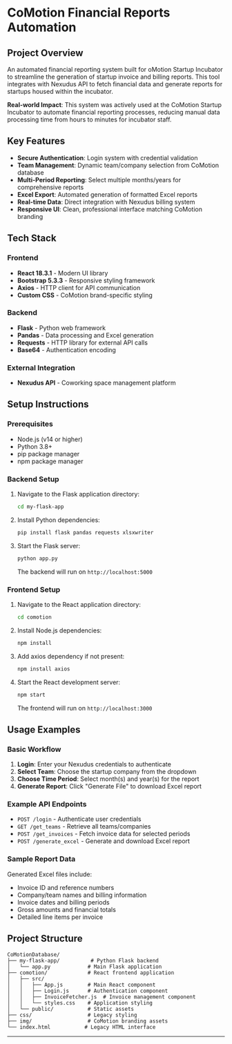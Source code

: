 # CoMotion Financial Reports Automation

## Project Overview

An automated financial reporting system built for oMotion Startup Incubator to streamline the generation of startup invoice and billing reports. This tool integrates with Nexudus API to fetch financial data and generate reports for startups housed within the incubator.

**Real-world Impact**: This system was actively used at the CoMotion Startup Incubator to automate financial reporting processes, reducing manual data processing time from hours to minutes for incubator staff.

## Key Features

- **Secure Authentication**: Login system with credential validation
- **Team Management**: Dynamic team/company selection from CoMotion database
- **Multi-Period Reporting**: Select multiple months/years for comprehensive reports
- **Excel Export**: Automated generation of formatted Excel reports
- **Real-time Data**: Direct integration with Nexudus billing system
- **Responsive UI**: Clean, professional interface matching CoMotion branding

## Tech Stack

### Frontend
- **React 18.3.1** - Modern UI library
- **Bootstrap 5.3.3** - Responsive styling framework
- **Axios** - HTTP client for API communication
- **Custom CSS** - CoMotion brand-specific styling

### Backend
- **Flask** - Python web framework
- **Pandas** - Data processing and Excel generation
- **Requests** - HTTP library for external API calls
- **Base64** - Authentication encoding

### External Integration
- **Nexudus API** - Coworking space management platform

## Setup Instructions

### Prerequisites
- Node.js (v14 or higher)
- Python 3.8+
- pip package manager
- npm package manager

### Backend Setup
1. Navigate to the Flask application directory:
   ```bash
   cd my-flask-app
   ```

2. Install Python dependencies:
   ```bash
   pip install flask pandas requests xlsxwriter
   ```

3. Start the Flask server:
   ```bash
   python app.py
   ```
   The backend will run on `http://localhost:5000`

### Frontend Setup
1. Navigate to the React application directory:
   ```bash
   cd comotion
   ```

2. Install Node.js dependencies:
   ```bash
   npm install
   ```

3. Add axios dependency if not present:
   ```bash
   npm install axios
   ```

4. Start the React development server:
   ```bash
   npm start
   ```
   The frontend will run on `http://localhost:3000`

## Usage Examples

### Basic Workflow
1. **Login**: Enter your Nexudus credentials to authenticate
2. **Select Team**: Choose the startup company from the dropdown
3. **Choose Time Period**: Select month(s) and year(s) for the report
4. **Generate Report**: Click "Generate File" to download Excel report

### Example API Endpoints
- `POST /login` - Authenticate user credentials
- `GET /get_teams` - Retrieve all teams/companies
- `POST /get_invoices` - Fetch invoice data for selected periods
- `POST /generate_excel` - Generate and download Excel report

### Sample Report Data
Generated Excel files include:
- Invoice ID and reference numbers
- Company/team names and billing information
- Invoice dates and billing periods
- Gross amounts and financial totals
- Detailed line items per invoice

## Project Structure
```
CoMotionDatabase/
├── my-flask-app/          # Python Flask backend
│   └── app.py            # Main Flask application
├── comotion/             # React frontend application
│   ├── src/
│   │   ├── App.js        # Main React component
│   │   ├── Login.js      # Authentication component
│   │   ├── InvoiceFetcher.js  # Invoice management component
│   │   └── styles.css    # Application styling
│   └── public/           # Static assets
├── css/                  # Legacy styling
├── img/                  # CoMotion branding assets
└── index.html           # Legacy HTML interface
```

---